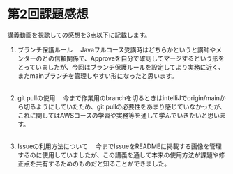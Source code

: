 # 第2回課題感想
講義動画を視聴しての感想を3点以下に記載します。

1. ブランチ保護ルール
　Javaフルコース受講時はどちらかというと講師やメンターのとの信頼関係で、Approveを自分で確認してマージするという形をとっていましたが、今回はブランチ保護ルールを設定してより実務に近く、またmainブランチを管理しやすい形になったと思います。<br><br>

1. git pullの使用
　今まで作業用のbranchを切るときはintelliJでorigin/mainから切るようにしていたため、git pullの必要性をあまり感じていなかったが、これに関してはAWSコースの学習や実務等を通して学んでいきたいと思います。<br><br>

1. Issueの利用方法について
　今までIssueをREADMEに掲載する画像を管理するのに使用していましたが、この講義を通して本来の使用方法が課題や修正点を共有するためのものだと知ることができました。